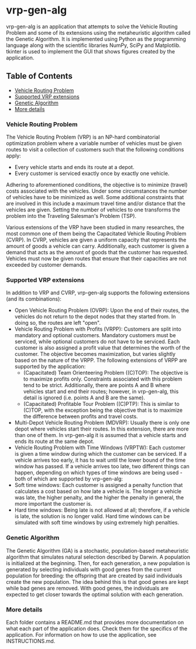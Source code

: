 # vrp-gen-alg

vrp-gen-alg is an application that attempts to solve the Vehicle Routing Problem and some of its extensions using the metaheuristic algorithm called the Genetic Algorithm. It is implemented using Python as the programming language along with the scientific libraries NumPy, SciPy and Matplotlib. tkinter is used to implement the GUI that shows figures created by the application.

## Table of Contents

- [Vehicle Routing Problem](#vehicle-routing-problem)
- [Supported VRP extensions](#supported-vrp-extensions)
- [Genetic Algorithm](#genetic-algorithm)
- [More details](#more-details)

### Vehicle Routing Problem

The Vehicle Routing Problem (VRP) is an NP-hard combinatorial optimization problem where a variable number of vehicles must be given routes to visit a collection of customers such that the following conditions apply:
- Every vehicle starts and ends its route at a depot.
- Every customer is serviced exactly once by exactly one vehicle.

Adhering to aforementioned conditions, the objective is to minimize (travel) costs associated with the vehicles. Under some circumstances the number of vehicles have to be minimized as well. Some additional constraints that are involved in this include a maximum travel time and/or distance that the vehicles are given. Setting the number of vehicles to one transforms the problem into the Traveling Salesman's Problem (TSP).

Various extensions of the VRP have been studied in many researches, the most common one of them being the Capacitated Vehicle Routing Problem (CVRP). In CVRP, vehicles are given a uniform capacity that represents the amount of goods a vehicle can carry. Additionally, each customer is given a demand that acts as the amount of goods that the customer has requested. Vehicles must now be given routes that ensure that their capacities are not exceeded by customer demands.

### Supported VRP extensions

In addition to VRP and CVRP, vrp-gen-alg supports the following extensions (and its combinations):
- Open Vehicle Routing Problem (OVRP): Upon the end of their routes, the vehicles do not return to the depot nodes that they started from. In doing so, the routes are left "open".
- Vehicle Routing Problem with Profits (VRPP): Customers are split into mandatory and optional customers. Mandatory customers must be serviced, while optional customers do not have to be serviced. Each customer is also assigned a profit value that determines the worth of the customer. The objective becomes maximization, but varies slightly based on the nature of the VRPP. The following extensions of VRPP are supported by the application:
  - (Capacitated) Team Orienteering Problem ((C)TOP): The objective is to maximize profits only. Constraints associated with this problem tend to be strict. Additionally, there are points A and B where vehicles start and end their routes; however, in vrp-gen-alg, this detail is ignored (i.e. points A and B are the same).
  - (Capacitated) Profitable Tour Problem ((C)PTP): This is similar to (C)TOP, with the exception being the objective that is to maximize the difference between profits and travel costs.
- Multi-Depot Vehicle Routing Problem (MDVRP): Usually there is only one depot where vehicles start their routes. In this extension, there are more than one of them. In vrp-gen-alg it is assumed that a vehicle starts and ends its route at the same depot.
- Vehicle Routing Problem with Time Windows (VRPTW): Each customer is given a time window during which the customer can be serviced. If a vehicle arrives too early, it has to wait until the lower bound of the time window has passed. If a vehicle arrives too late, two different things can happen, depending on which types of time windows are being used - both of which are supported by vrp-gen-alg:
 - Soft time windows: Each customer is assigned a penalty function that calculates a cost based on how late a vehicle is. The longer a vehicle was late, the higher penalty, and the higher the penalty in general, the more important the customer is.
 - Hard time windows: Being late is not allowed at all; therefore, if a vehicle is late, the solution is no longer valid. Hard time windows can be simulated with soft time windows by using extremely high penalties.

### Genetic Algorithm

The Genetic Algorithm (GA) is a stochastic, population-based metaheuristic algorithm that simulates natural selection described by Darwin. A population is initialized at the beginning. Then, for each generation, a new population is generated by selecting individuals with good genes from the current population for breeding: the offspring that are created by said individuals create the new population. The idea behind this is that good genes are kept while bad genes are removed. With good genes, the individuals are expected to get closer towards the optimal solution with each generation.

### More details

Each folder contains a README.md that provides more documentation on what each part of the application does. Check them for the specifics of the application. For information on how to use the application, see INSTRUCTIONS.md.
